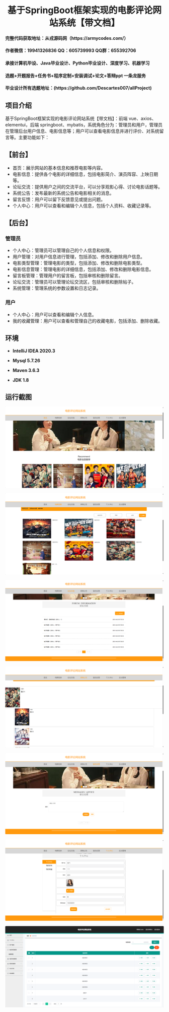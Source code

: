 <h1 align="center">基于SpringBoot框架实现的电影评论网站系统【带文档】</h1></p>

<h4> 完整代码获取地址：从戎源码网（https://armycodes.com/） </h4>
<h4> 作者微信：19941326836 QQ：605739993 QQ群：655392706 </h4>
<h4> 承接计算机毕设、Java毕业设计、Python毕业设计、深度学习、机器学习 </h4>
<h4> 选题+开题报告+任务书+程序定制+安装调试+论文+答辩ppt 一条龙服务 </h4>
<h4> 毕业设计所有选题地址：(https://github.com/Descartes007/allProject) </h4>

## 项目介绍

基于SpringBoot框架实现的电影评论网站系统【带文档】：前端 vue、axios、elementui，后端 springboot、mybatis，系统角色分为：管理员和用户，管理员在管理后台用户信息、电影信息等；用户可以查看电影信息并进行评价、对系统留言等。主要功能如下：

## 【前台】

- 首页：展示网站的基本信息和推荐电影等内容。
- 电影信息：提供各个电影的详细信息，包括电影简介、演员阵容、上映日期等。
- 论坛交流：提供用户之间的交流平台，可以分享观影心得、讨论电影话题等。
- 系统公告：发布最新的系统公告和电影相关的消息。
- 留言反馈：用户可以留下反馈意见或提出问题。
- 个人中心：用户可以查看和编辑个人信息，包括个人资料、收藏记录等。

## 【后台】
### 管理员

- 个人中心：管理员可以管理自己的个人信息和权限。
- 用户管理：对用户信息进行管理，包括添加、修改和删除用户信息。
- 电影类型管理：管理电影的类型，包括添加、修改和删除电影类型。
- 电影信息管理：管理电影的详细信息，包括添加、修改和删除电影信息。
- 留言板管理：管理用户的留言板，包括审核和删除留言。
- 论坛交流：管理员可以管理论坛交流区，包括审核和删除帖子。
- 系统管理：管理系统的参数设置和日志记录。

### 用户

- 个人中心：用户可以查看和编辑个人信息。
- 我的收藏管理：用户可以查看和管理自己的收藏电影，包括添加、删除收藏。

## 环境

- <b>IntelliJ IDEA 2020.3</b>

- <b>Mysql 5.7.26</b>

- <b>Maven 3.6.3</b>

- <b>JDK 1.8</b>


## 运行截图
![](screenshot/1.png)

![](screenshot/2.png)

![](screenshot/3.png)

![](screenshot/4.png)

![](screenshot/5.png)

![](screenshot/6.png)

![](screenshot/7.png)
